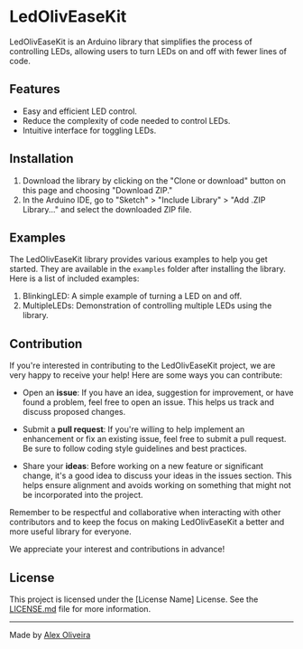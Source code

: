 # LedOlivEaseKit

LedOlivEaseKit is an Arduino library that simplifies the process of controlling LEDs, allowing users to turn LEDs on and off with fewer lines of code.

## Features

- Easy and efficient LED control.
- Reduce the complexity of code needed to control LEDs.
- Intuitive interface for toggling LEDs.

## Installation

1. Download the library by clicking on the "Clone or download" button on this page and choosing "Download ZIP."
2. In the Arduino IDE, go to "Sketch" > "Include Library" > "Add .ZIP Library..." and select the downloaded ZIP file.

## Examples

The LedOlivEaseKit library provides various examples to help you get started. They are available in the `examples` folder after installing the library. Here is a list of included examples:

1. BlinkingLED: A simple example of turning a LED on and off.
2. MultipleLEDs: Demonstration of controlling multiple LEDs using the library.

## Contribution

If you're interested in contributing to the LedOlivEaseKit project, we are very happy to receive your help! Here are some ways you can contribute:

- Open an **issue**: If you have an idea, suggestion for improvement, or have found a problem, feel free to open an issue. This helps us track and discuss proposed changes.

- Submit a **pull request**: If you're willing to help implement an enhancement or fix an existing issue, feel free to submit a pull request. Be sure to follow coding style guidelines and best practices.

- Share your **ideas**: Before working on a new feature or significant change, it's a good idea to discuss your ideas in the issues section. This helps ensure alignment and avoids working on something that might not be incorporated into the project.

Remember to be respectful and collaborative when interacting with other contributors and to keep the focus on making LedOlivEaseKit a better and more useful library for everyone.

We appreciate your interest and contributions in advance!

## License

This project is licensed under the [License Name] License. See the [LICENSE.md](LICENSE.md) file for more information.

---

Made by [Alex Oliveira](https://github.com/AlexOliveira-Ipira)